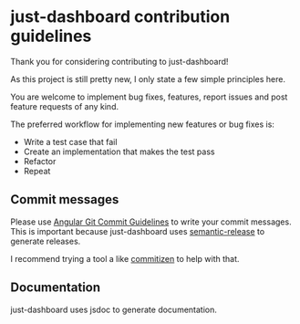 # just-dashboard contribution guidelines
Thank you for considering contributing to just-dashboard!

As this project is still pretty new, I only state a few simple principles here.

You are welcome to implement bug fixes, features, report issues and post feature requests of any kind.

The preferred workflow for implementing new features or bug fixes is:
- Write a test case that fail
- Create an implementation that makes the test pass
- Refactor
- Repeat

## Commit messages
Please use [Angular Git Commit Guidelines](https://github.com/angular/angular.js/blob/master/DEVELOPERS.md#-git-commit-guidelines) to write your commit messages.
This is important because just-dashboard uses [semantic-release](https://github.com/semantic-release/semantic-release) to generate releases.

I recommend trying a tool a like [commitizen](https://github.com/commitizen/cz-cli) to help with that.

## Documentation
just-dashboard uses jsdoc to generate documentation.
